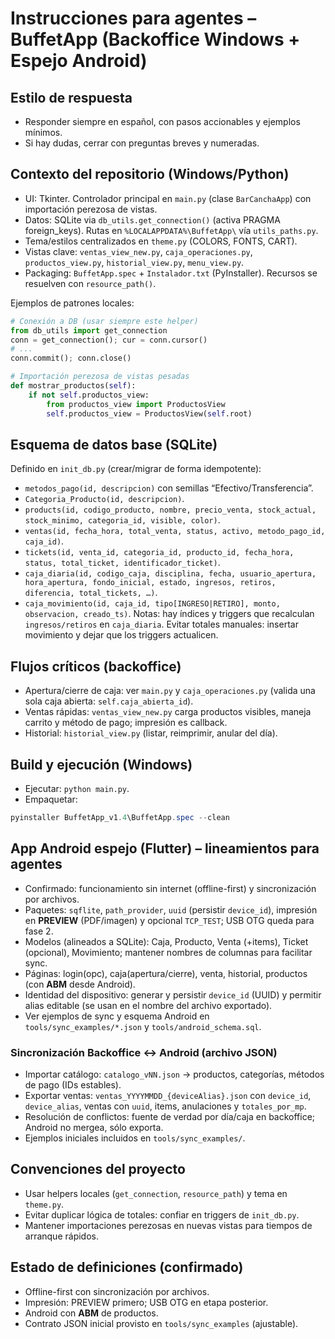 # Instrucciones para agentes – BuffetApp (Backoffice Windows + Espejo Android)

## Estilo de respuesta
- Responder siempre en español, con pasos accionables y ejemplos mínimos.
- Si hay dudas, cerrar con preguntas breves y numeradas.

## Contexto del repositorio (Windows/Python)
- UI: Tkinter. Controlador principal en `main.py` (clase `BarCanchaApp`) con importación perezosa de vistas.
- Datos: SQLite via `db_utils.get_connection()` (activa PRAGMA foreign_keys). Rutas en `%LOCALAPPDATA%\BuffetApp\` vía `utils_paths.py`.
- Tema/estilos centralizados en `theme.py` (COLORS, FONTS, CART).
- Vistas clave: `ventas_view_new.py`, `caja_operaciones.py`, `productos_view.py`, `historial_view.py`, `menu_view.py`.
- Packaging: `BuffetApp.spec` + `Instalador.txt` (PyInstaller). Recursos se resuelven con `resource_path()`.

Ejemplos de patrones locales:
```python
# Conexión a DB (usar siempre este helper)
from db_utils import get_connection
conn = get_connection(); cur = conn.cursor()
# ...
conn.commit(); conn.close()
```
```python
# Importación perezosa de vistas pesadas
def mostrar_productos(self):
    if not self.productos_view:
        from productos_view import ProductosView
        self.productos_view = ProductosView(self.root)
```

## Esquema de datos base (SQLite)
Definido en `init_db.py` (crear/migrar de forma idempotente):
- `metodos_pago(id, descripcion)` con semillas “Efectivo/Transferencia”.
- `Categoria_Producto(id, descripcion)`.
- `products(id, codigo_producto, nombre, precio_venta, stock_actual, stock_minimo, categoria_id, visible, color)`.
- `ventas(id, fecha_hora, total_venta, status, activo, metodo_pago_id, caja_id)`.
- `tickets(id, venta_id, categoria_id, producto_id, fecha_hora, status, total_ticket, identificador_ticket)`.
- `caja_diaria(id, codigo_caja, disciplina, fecha, usuario_apertura, hora_apertura, fondo_inicial, estado, ingresos, retiros, diferencia, total_tickets, …)`.
- `caja_movimiento(id, caja_id, tipo[INGRESO|RETIRO], monto, observacion, creado_ts)`.
Notas: hay índices y triggers que recalculan `ingresos/retiros` en `caja_diaria`. Evitar totales manuales: insertar movimiento y dejar que los triggers actualicen.

## Flujos críticos (backoffice)
- Apertura/cierre de caja: ver `main.py` y `caja_operaciones.py` (valida una sola caja abierta: `self.caja_abierta_id`).
- Ventas rápidas: `ventas_view_new.py` carga productos visibles, maneja carrito y método de pago; impresión es callback.
- Historial: `historial_view.py` (listar, reimprimir, anular del día).

## Build y ejecución (Windows)
- Ejecutar: `python main.py`.
- Empaquetar:
```powershell
pyinstaller BuffetApp_v1.4\BuffetApp.spec --clean
```

## App Android espejo (Flutter) – lineamientos para agentes
- Confirmado: funcionamiento sin internet (offline-first) y sincronización por archivos.
- Paquetes: `sqflite`, `path_provider`, `uuid` (persistir `device_id`), impresión en **PREVIEW** (PDF/imagen) y opcional `TCP_TEST`; USB OTG queda para fase 2.
- Modelos (alineados a SQLite): Caja, Producto, Venta (+items), Ticket (opcional), Movimiento; mantener nombres de columnas para facilitar sync.
- Páginas: login(opc), caja(apertura/cierre), venta, historial, productos (con **ABM** desde Android).
- Identidad del dispositivo: generar y persistir `device_id` (UUID) y permitir alias editable (se usan en el nombre del archivo exportado).
- Ver ejemplos de sync y esquema Android en `tools/sync_examples/*.json` y `tools/android_schema.sql`.

### Sincronización Backoffice ↔ Android (archivo JSON)
- Importar catálogo: `catalogo_vNN.json` → productos, categorías, métodos de pago (IDs estables).
- Exportar ventas: `ventas_YYYYMMDD_{deviceAlias}.json` con `device_id`, `device_alias`, ventas con `uuid`, items, anulaciones y `totales_por_mp`.
- Resolución de conflictos: fuente de verdad por día/caja en backoffice; Android no mergea, sólo exporta.
- Ejemplos iniciales incluidos en `tools/sync_examples/`.

## Convenciones del proyecto
- Usar helpers locales (`get_connection`, `resource_path`) y tema en `theme.py`.
- Evitar duplicar lógica de totales: confiar en triggers de `init_db.py`.
- Mantener importaciones perezosas en nuevas vistas para tiempos de arranque rápidos.

## Estado de definiciones (confirmado)
- Offline-first con sincronización por archivos.
- Impresión: PREVIEW primero; USB OTG en etapa posterior.
- Android con **ABM** de productos.
- Contrato JSON inicial provisto en `tools/sync_examples` (ajustable).

